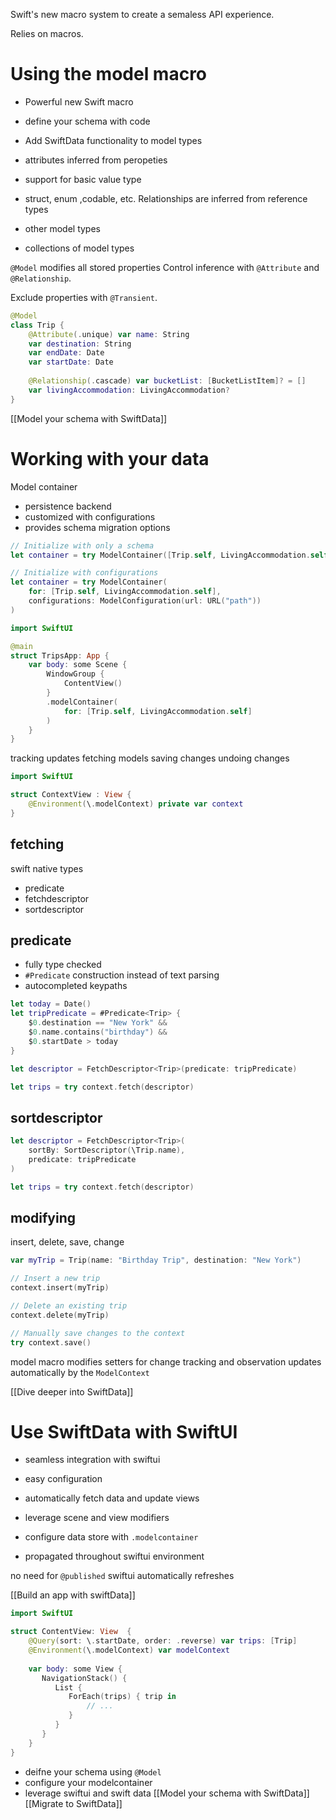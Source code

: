 Swift's new macro system to create a semaless API experience.

Relies on macros.

# Using the model macro
* Powerful new Swift macro
* define your schema with code
* Add SwiftData functionality to model types

* attributes inferred from peropeties
* support for basic value type
* struct, enum ,codable, etc.
Relationships are inferred from reference types
* other model types
* collections of model types

`@Model` modifies all stored properties
Control inference with `@Attribute` and `@Relationship`.

Exclude properties with `@Transient`.

```swift
@Model
class Trip {
    @Attribute(.unique) var name: String
    var destination: String
    var endDate: Date
    var startDate: Date
 
    @Relationship(.cascade) var bucketList: [BucketListItem]? = []
    var livingAccommodation: LivingAccommodation?
}
```

[[Model your schema with SwiftData]]
# Working with your data

Model container
* persistence backend
* customized with configurations
* provides schema migration options

```swift
// Initialize with only a schema
let container = try ModelContainer([Trip.self, LivingAccommodation.self])

// Initialize with configurations
let container = try ModelContainer(
    for: [Trip.self, LivingAccommodation.self],
    configurations: ModelConfiguration(url: URL("path"))
)
```

```swift
import SwiftUI

@main
struct TripsApp: App {
    var body: some Scene {
        WindowGroup {
            ContentView()
        }
        .modelContainer(
            for: [Trip.self, LivingAccommodation.self]
        )
    }
}
```

tracking updates
fetching models
saving changes
undoing changes

```swift
import SwiftUI

struct ContextView : View {
    @Environment(\.modelContext) private var context
}
```

## fetching
swift native types
* predicate
* fetchdescriptor
* sortdescriptor

## predicate
* fully type checked
* `#Predicate` construction instead of text parsing
* autocompleted keypaths
```swift
let today = Date()
let tripPredicate = #Predicate<Trip> { 
    $0.destination == "New York" &&
    $0.name.contains("birthday") &&
    $0.startDate > today
}
```

```swift
let descriptor = FetchDescriptor<Trip>(predicate: tripPredicate)

let trips = try context.fetch(descriptor)
```

## sortdescriptor
```swift
let descriptor = FetchDescriptor<Trip>(
    sortBy: SortDescriptor(\Trip.name),
    predicate: tripPredicate
)

let trips = try context.fetch(descriptor)
```

## modifying
insert, delete, save, change


```swift
var myTrip = Trip(name: "Birthday Trip", destination: "New York")

// Insert a new trip
context.insert(myTrip)

// Delete an existing trip
context.delete(myTrip)

// Manually save changes to the context
try context.save()
```

model macro modifies setters for change tracking and observation
updates automatically by the `ModelContext`

[[Dive deeper into SwiftData]]


# Use SwiftData with SwiftUI

* seamless integration with swiftui
* easy configuration
* automatically fetch data and update views

* leverage scene and view modifiers
* configure data store with `.modelcontainer`
* propagated throughout swiftui environment

no need for `@published`
swiftui automatically refreshes

[[Build an app with swiftData]]
```swift
import SwiftUI

struct ContentView: View  {
    @Query(sort: \.startDate, order: .reverse) var trips: [Trip]
    @Environment(\.modelContext) var modelContext
    
    var body: some View {
       NavigationStack() {
          List {
             ForEach(trips) { trip in 
                 // ...
             }
          }
       }
    }
}
```

* deifne your schema using `@Model`
* configure your modelcontainer
* leverage swiftui and swift data
[[Model your schema with SwiftData]]
[[Migrate to SwiftData]]